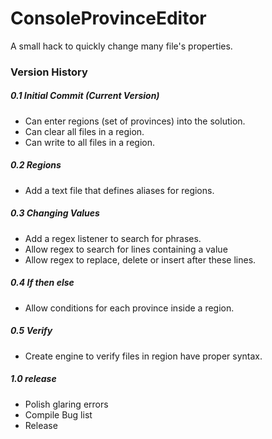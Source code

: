 # ConsoleProvinceEditor
A small hack to quickly change many file's properties.

### Version History

##### 0.1 Initial Commit (Current Version)
* Can enter regions (set of provinces) into the solution.
* Can clear all files in a region.
* Can write to all files in a region.

##### 0.2 Regions
* Add a text file that defines aliases for regions.

##### 0.3 Changing Values
* Add a regex listener to search for phrases.
* Allow regex to search for lines containing a value
* Allow regex to replace, delete or insert after these lines.

##### 0.4 If then else
* Allow conditions for each province inside a region.

##### 0.5 Verify
* Create engine to verify files in region have proper syntax.

##### 1.0 release
* Polish glaring errors
* Compile Bug list
* Release
